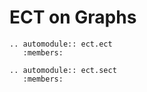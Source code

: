 # ECT on Graphs

```{eval-rst}
.. automodule:: ect.ect
   :members:
```

```{eval-rst}
.. automodule:: ect.sect
   :members:
```
